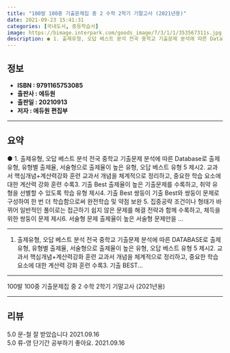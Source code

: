```yaml
---
title: "100발 100중 기출문제집 중 2 수학 2학기 기말고사 (2021년용)"
date: 2021-09-23 15:41:31
categories: [국내도서, 중등학습서]
image: https://bimage.interpark.com/goods_image/7/3/1/1/353567311s.jpg
description: ● 1. 출제유형, 오답 베스트 분석 전국 중학교 기출문제 분석에 따른 Database로 출제 유형, 유형별 출제율, 서술형으로 출제율이 높은 유형, 오답 베스트 유형 5 제시2. 교과서 핵심개념+계산력강화 훈련 교과서 개념을 체계적으로 정리하고, 중요한 학습 요소에 대한 계산력
---
```


## **정보**

- **ISBN : 9791165753085**
- **출판사 : 에듀원**
- **출판일 : 20210913**
- **저자 : 에듀원 편집부**

------



## **요약**

●  1. 출제유형, 오답 베스트 분석 전국 중학교 기출문제 분석에 따른 Database로 출제 유형, 유형별  출제율, 서술형으로 출제율이 높은 유형, 오답 베스트 유형 5 제시2. 교과서 핵심개념+계산력강화 훈련  교과서 개념을 체계적으로 정리하고, 중요한 학습 요소에  대한 계산력 강화 훈련 수록3. 기출 Best 출제율이 높은 기출문제를 수록하고, 취약 유형을 선별할 수 있도록 학습 유형 제시4. 기출 Best 쌍둥이 기출 Best와 쌍둥이 문제로 구성하여 한 번 더 학습함으로써 완전학습 및 약점 보완 5. 집중공략 조건이나 형태가 바뀌어 일반적인 풀이로는 접근하기 쉽지 않은 문제를 해결 전략과 함께 수록하고, 체득을 위한 쌍둥이 문제 제시6. 서술형 문제 출제율이 높은 서술형 문제만을 ...

------

1. 출제유형, 오답 베스트 분석 전국 중학교 기출문제 분석에 따른 DATABASE로 출제 유형, 유형별  출제율, 서술형으로 출제율이 높은 유형, 오답 베스트 유형 5 제시2. 교과서 핵심개념+계산력강화 훈련  교과서 개념을 체계적으로 정리하고, 중요한 학습 요소에  대한 계산력 강화 훈련 수록3. 기출 BEST... 

------


100발 100중 기출문제집 중 2 수학 2학기 기말고사 (2021년용) 

------


## **리뷰** 

5.0 문-철 잘 받았습니다 2021.09.16 <br/>5.0 류-영 단기간 공부하기 좋아요. 2021.09.16 <br/>